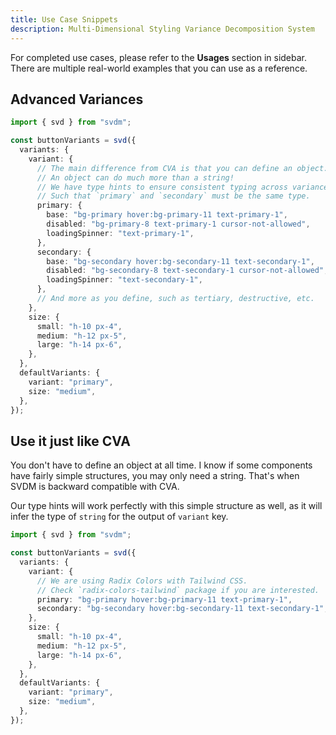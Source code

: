 ```yaml
---
title: Use Case Snippets
description: Multi-Dimensional Styling Variance Decomposition System
---
```


For completed use cases, please refer to the **Usages** section in sidebar. There are multiple real-world examples that you can use as a reference.

## Advanced Variances

```typescript
import { svd } from "svdm";

const buttonVariants = svd({
  variants: {
    variant: {
      // The main difference from CVA is that you can define an object.
      // An object can do much more than a string!
      // We have type hints to ensure consistent typing across variances.
      // Such that `primary` and `secondary` must be the same type.
      primary: {
        base: "bg-primary hover:bg-primary-11 text-primary-1",
        disabled: "bg-primary-8 text-primary-1 cursor-not-allowed",
        loadingSpinner: "text-primary-1",
      },
      secondary: {
        base: "bg-secondary hover:bg-secondary-11 text-secondary-1",
        disabled: "bg-secondary-8 text-secondary-1 cursor-not-allowed",
        loadingSpinner: "text-secondary-1",
      },
      // And more as you define, such as tertiary, destructive, etc.
    },
    size: {
      small: "h-10 px-4",
      medium: "h-12 px-5",
      large: "h-14 px-6",
    },
  },
  defaultVariants: {
    variant: "primary",
    size: "medium",
  },
});
```

## Use it just like CVA

You don't have to define an object at all time. I know if some components have fairly simple structures, you may only need a string. That's when SVDM is backward compatible with CVA.

Our type hints will work perfectly with this simple structure as well, as it will infer the type of `string` for the output of `variant` key.

```typescript
import { svd } from "svdm";

const buttonVariants = svd({
  variants: {
    variant: {
      // We are using Radix Colors with Tailwind CSS.
      // Check `radix-colors-tailwind` package if you are interested.
      primary: "bg-primary hover:bg-primary-11 text-primary-1",
      secondary: "bg-secondary hover:bg-secondary-11 text-secondary-1",
    },
    size: {
      small: "h-10 px-4",
      medium: "h-12 px-5",
      large: "h-14 px-6",
    },
  },
  defaultVariants: {
    variant: "primary",
    size: "medium",
  },
});
```
